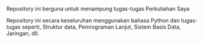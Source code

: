 Repository ini berguna untuk menampung tugas-tugas Perkuliahan Saya

Repository ini secara keseluruhan menggunakan bahasa Python dan tugas-tugas seperti, Struktur data, Pemrograman Lanjut, Sistem Basis Data, Jaringan, dll.
